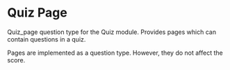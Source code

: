 Quiz Page
==================

Quiz_page question type for the Quiz module. Provides
pages which can contain questions in a quiz.

Pages are implemented as a question type. However, they do not affect the
score.

